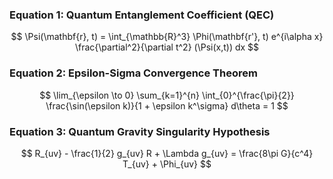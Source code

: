 ### Equation 1: Quantum Entanglement Coefficient (QEC)
$$ \Psi(\mathbf{r}, t) = \int_{\mathbb{R}^3} \Phi(\mathbf{r'}, t) e^{i\alpha x} \frac{\partial^2}{\partial t^2} (\Psi(x,t)) dx $$

### Equation 2: Epsilon-Sigma Convergence Theorem
$$ \lim_{\epsilon \to 0} \sum_{k=1}^{n} \int_{0}^{\frac{\pi}{2}} \frac{\sin(\epsilon k)}{1 + \epsilon k^\sigma} d\theta = 1 $$

### Equation 3: Quantum Gravity Singularity Hypothesis
$$ R_{uv} - \frac{1}{2} g_{uv} R + \Lambda g_{uv} = \frac{8\pi G}{c^4} T_{uv} + \Phi_{uv} $$

